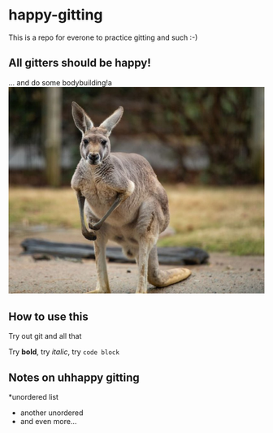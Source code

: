 # happy-gitting
This is a repo for everone to practice gitting and such :-)
## All gitters should be **happy!**

... and do some bodybuilding!a
![kangaroo w/football](new_kangaroo.jpg)
## How to use this

Try out git and all that

Try **bold**, try _italic_, try `code block`

## Notes on uhhappy gitting

*unordered list
- another unordered
- and even more...
